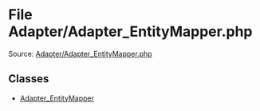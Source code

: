 File Adapter/Adapter_EntityMapper.php
=========

Source: [Adapter/Adapter_EntityMapper.php](https://github.com/PrestaShop/PrestaShop/blob/1.6.1.3/Adapter/Adapter_EntityMapper.php)


Classes
-------

* [Adapter_EntityMapper](class.Adapter_EntityMapper.md)

